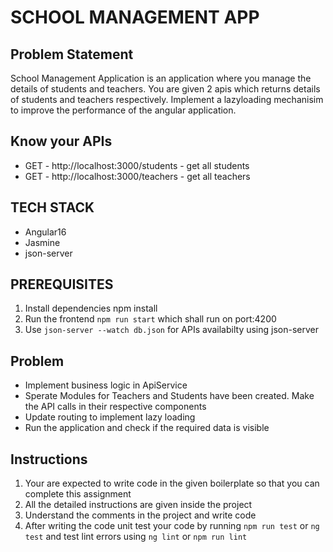 # SCHOOL MANAGEMENT APP

## Problem Statement

School Management Application is an application where you manage the details of students and teachers. You are given 2 apis which returns details of students and teachers respectively. Implement a lazyloading mechanisim to improve the performance of the angular application.

## Know your APIs

- GET - http://localhost:3000/students - get all students
- GET - http://localhost:3000/teachers - get all teachers

## TECH STACK

- Angular16
- Jasmine
- json-server

## PREREQUISITES

1. Install dependencies npm install
2. Run the frontend `npm run start` which shall run on port:4200
3. Use `json-server --watch db.json` for APIs availabilty using json-server

## Problem

- Implement business logic in ApiService
- Sperate Modules for Teachers and Students have been created. Make the API calls in their respective components
- Update routing to implement lazy loading
- Run the application and check if the required data is visible

## Instructions

1. Your are expected to write code in the given boilerplate so that you can complete this assignment
2. All the detailed instructions are given inside the project
3. Understand the comments in the project and write code
4. After writing the code unit test your code by running `npm run test` or `ng test` and test lint errors using `ng lint` or `npm run lint`
